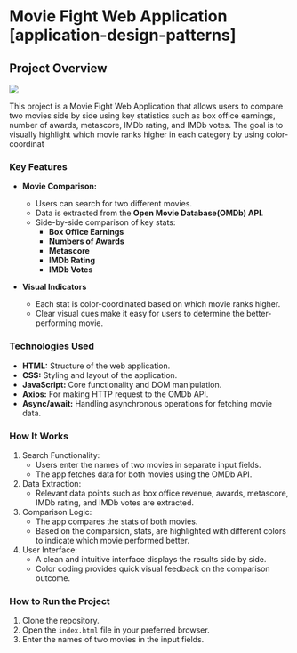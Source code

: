 # Movie Fight Web Application [application-design-patterns]

## Project Overview

![](movie-fight.gif)

This project is a Movie Fight Web Application that allows users to compare two movies side by side using key statistics such as box office earnings, number of awards, metascore, IMDb rating, and IMDb votes. The goal is to visually highlight which movie ranks higher in each category by using color-coordinat

### Key Features

- **Movie Comparison:**

  - Users can search for two different movies.
  - Data is extracted from the **Open Movie Database(OMDb) API**.
  - Side-by-side comparison of key stats:
    - **Box Office Earnings**
    - **Numbers of Awards**
    - **Metascore**
    - **IMDb Rating**
    - **IMDb Votes**

- **Visual Indicators**
  - Each stat is color-coordinated based on which movie ranks higher.
  - Clear visual cues make it easy for users to determine the better-performing movie.

### Technologies Used

- **HTML:** Structure of the web application.
- **CSS:** Styling and layout of the application.
- **JavaScript:** Core functionality and DOM manipulation.
- **Axios:** For making HTTP request to the OMDb API.
- **Async/await:** Handling asynchronous operations for fetching movie data.

### How It Works

1. Search Functionality:
   - Users enter the names of two movies in separate input fields.
   - The app fetches data for both movies using the OMDb API.
2. Data Extraction:
   - Relevant data points such as box office revenue, awards, metascore, IMDb rating, and IMDb votes are extracted.
3. Comparison Logic:
   - The app compares the stats of both movies.
   - Based on the comparsion, stats, are highlighted with different colors to indicate which movie performed better.
4. User Interface:
   - A clean and intuitive interface displays the results side by side.
   - Color coding provides quick visual feedback on the comparison outcome.

### How to Run the Project

1. Clone the repository.
2. Open the `index.html` file in your preferred browser.
3. Enter the names of two movies in the input fields.
